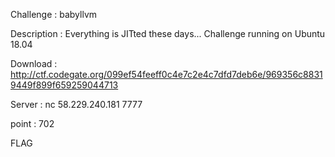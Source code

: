 Challenge : babyllvm

Description :
Everything is JITted these days...
Challenge running on Ubuntu 18.04

Download :
http://ctf.codegate.org/099ef54feeff0c4e7c2e4c7dfd7deb6e/969356c88319449f899f659259044713

Server :
nc 58.229.240.181 7777

point : 702

FLAG

